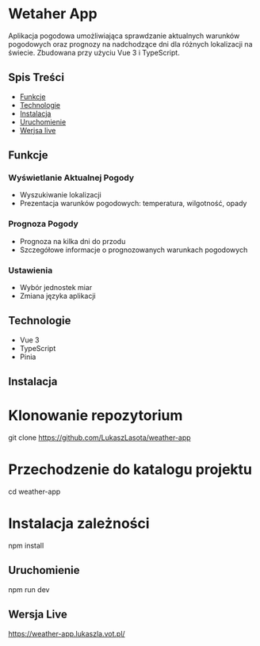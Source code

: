 # Wetaher App

Aplikacja pogodowa umożliwiająca sprawdzanie aktualnych warunków pogodowych oraz prognozy na nadchodzące dni dla różnych lokalizacji na świecie. Zbudowana przy użyciu Vue 3 i TypeScript.

## Spis Treści

- [Funkcje](#funkcje)
- [Technologie](#technologie)
- [Instalacja](#instalacja)
- [Uruchomienie](#uruchomienie)
- [Werjsa live](#wersja-live)

## Funkcje

### Wyświetlanie Aktualnej Pogody

- Wyszukiwanie lokalizacji
- Prezentacja warunków pogodowych: temperatura, wilgotność, opady

### Prognoza Pogody

- Prognoza na kilka dni do przodu
- Szczegółowe informacje o prognozowanych warunkach pogodowych

### Ustawienia

- Wybór jednostek miar
- Zmiana języka aplikacji

## Technologie

- Vue 3
- TypeScript
- Pinia

## Instalacja

# Klonowanie repozytorium

git clone https://github.com/LukaszLasota/weather-app

# Przechodzenie do katalogu projektu

cd weather-app

# Instalacja zależności

npm install

## Uruchomienie

npm run dev

## Wersja Live

https://weather-app.lukaszla.vot.pl/
